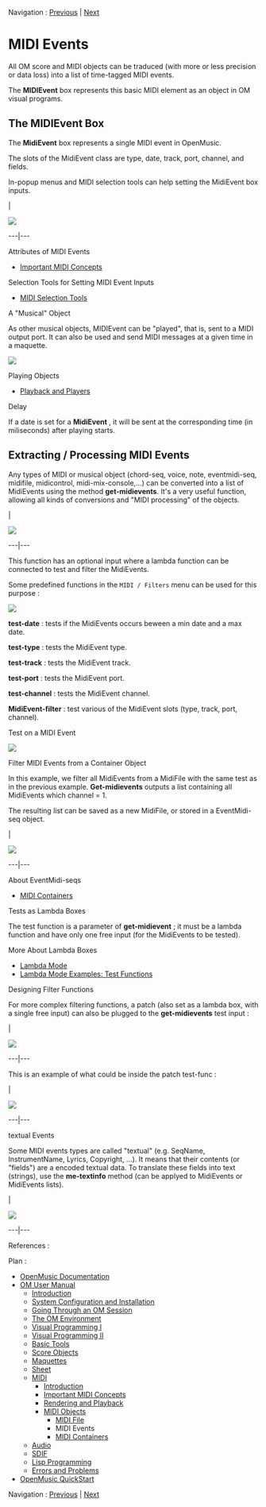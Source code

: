 
Navigation : [Previous](MIDIFile "page précédente\(MIDI File\)") |
[Next](MIDIContainer "Next\(MIDI Containers\)")

# MIDI Events


All OM score and MIDI objects can be traduced (with more or less precision or
data loss) into a list of time-tagged MIDI events.

The **MIDIEvent** box represents this basic MIDI element as an object in OM
visual programs.

## The MIDIEvent Box

The **MidiEvent** box represents a single MIDI event in OpenMusic.

The slots of the MidiEvent class are type, date, track, port, channel, and
fields.

In-popup menus and MIDI selection tools can help setting the MidiEvent box
inputs.

|

![](../res/midievent.png)  
  
---|---  
  
Attributes of MIDI Events

  * [Important MIDI Concepts](MIDI-Concepts)

Selection Tools for Setting MIDI Event Inputs

  * [MIDI Selection Tools](MIDI-Utils)

A "Musical" Object

As other musical objects, MIDIEvent can be "played", that is, sent to a MIDI
output port. It can also be used and send MIDI messages at a given time in a
maquette.

![](../res/midievents.png)

Playing Objects

  * [Playback and Players](1-Play)

Delay

If a date is set for a **MidiEvent** , it will be sent at the corresponding
time (in miliseconds) after playing starts.

## Extracting / Processing MIDI Events

Any types of MIDI or musical object (chord-seq, voice, note, eventmidi-seq,
midifile, midicontrol, midi-mix-console,...) can be converted into a list of
MidiEvents using the method **get-midievents**. It's a very useful function,
allowing all kinds of conversions and "MIDI processing" of the objects.

|

![](../res/getmidievents.png)  
  
---|---  
  
This function has an optional input where a lambda function can be connected
to test and filter the MidiEvents.

Some predefined functions in the `MIDI / Filters` menu can be used for this
purpose :

![](../res/tests.png)

 **test-date** : tests if the MidiEvents occurs beween a min date and a max
date.

 **test-type** : tests the MidiEvent type.

 **test-track** : tests the MidiEvent track.

 **test-port** : tests the MidiEvent port.

 **test-channel** : tests the MidiEvent channel.

 **MidiEvent-filter** : test various of the MidiEvent slots (type, track,
port, channel).

Test on a MIDI Event

![](../res/test-ex.png)

Filter MIDI Events from a Container Object

In this example, we filter all MidiEvents from a MidiFile with the same test
as in the previous example. **Get-midievents** outputs a list containing all
MidiEvents which channel = 1.

The resulting list can be saved as a new MidiFile, or stored in a EventMidi-
seq object.

|

[![](../res/getmidievents-ex1_1.png)](../res/getmidievents-ex1.png "Cliquez
pour agrandir")  
  
---|---  
  
About EventMidi-seqs

  * [MIDI Containers](MIDIContainer)

Tests as Lambda Boxes

The test function is a parameter of **get-midievent** ; it must be a lambda
function and have only one free input (for the MidiEvents to be tested).

More About Lambda Boxes

  * [Lambda Mode](LambdaMode)
  * [Lambda Mode Examples: Test Functions](LambdaTest)

Designing Filter Functions

For more complex filtering functions, a patch (also set as a lambda box, with
a single free input) can also be plugged to the **get-midievents** test input
:

|

![](../res/getme-ex2.png)  
  
---|---  
  
This is an example of what could be inside the patch test-func :

|

[![](../res/getme-patch-ex_1.png)](../res/getme-patch-ex.png "Cliquez pour
agrandir")  
  
---|---  
  
textual Events

Some MIDI events types are called "textual" (e.g. SeqName, InstrumentName,
Lyrics, Copyright, ...). It means that their contents (or "fields") are a
encoded textual data. To translate these fields into text (strings), use the
**me-textinfo** method (can be applyed to MidiEvents or MidiEvents lists).

|

![](../res/me-textinfo.png)  
  
---|---  
  
References :

Plan :

  * [OpenMusic Documentation](OM-Documentation)
  * [OM User Manual](OM-User-Manual)
    * [Introduction](00-Sommaire)
    * [System Configuration and Installation](Installation)
    * [Going Through an OM Session](Goingthrough)
    * [The OM Environment](Environment)
    * [Visual Programming I](BasicVisualProgramming)
    * [Visual Programming II](AdvancedVisualProgramming)
    * [Basic Tools](BasicObjects)
    * [Score Objects](ScoreObjects)
    * [Maquettes](Maquettes)
    * [Sheet](Sheet)
    * [MIDI](MIDI)
      * [Introduction](Intro)
      * [Important MIDI Concepts](MIDI-Concepts)
      * [Rendering and Playback](MIDI-Playback)
      * [MIDI Objects](MIDI-Objects)
        * [MIDI File](MIDIFile)
        * MIDI Events
        * [MIDI Containers](MIDIContainer)
    * [Audio](Audio)
    * [SDIF](SDIF)
    * [Lisp Programming](Lisp)
    * [Errors and Problems](errors)
  * [OpenMusic QuickStart](QuickStart-Chapters)

Navigation : [Previous](MIDIFile "page précédente\(MIDI File\)") |
[Next](MIDIContainer "Next\(MIDI Containers\)")

